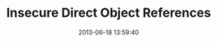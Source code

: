 ---
layout: post
title:  "Insecure Direct Object References"
date:   2013-06-18 13:59:40
categories: vulnerabilities
---